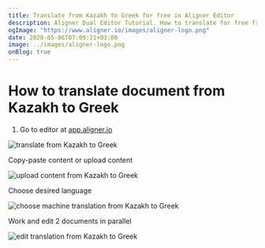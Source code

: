 ```yaml
---
title: Translate from Kazakh to Greek for free in Aligner Editor
description: Aligner Dual Editor Tutorial. How to translate for free from Kazakh to Greek. Aligner is multilingual document management platform. 
ogImage: "https://www.aligner.io/images/aligner-logo.png"
date: 2020-05-06T07:09:21+03:00
image: ../images/aligner-logo.png
onBlog: true
---
```


# How to translate document from Kazakh to Greek

1. Go to editor at [app.aligner.io](https://app.aligner.io "Aligner App web page")

![translate from Kazakh to Greek](../aligner-blank-editor.png "translate from Kazakh to Greek")

Copy-paste content or upload content

![upload content from Kazakh to Greek](../aligner-uploaded-document.png "upload content from Kazakh to Greek")

Choose desired language

![choose machine translation from Kazakh to Greek](../aligner-language-dropdown.png "choose machine translation from Kazakh to Greek")

Work and edit 2 documents in parallel

![edit translation from Kazakh to Greek](../aligner-double-sitded-editor.png "edit translation from Kazakh to Greek")

